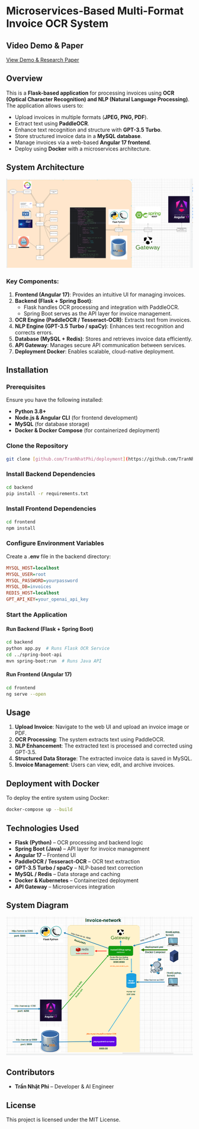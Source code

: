 # Microservices-Based Multi-Format Invoice OCR System

## Video Demo & Paper
[View Demo & Research Paper](https://drive.google.com/drive/folders/1eXztyCl3HCcCGt2e18_DnpSyNrr_H8bY?usp=sharing)

## Overview
This is a **Flask-based application** for processing invoices using **OCR (Optical Character Recognition) and NLP (Natural Language Processing)**. The application allows users to:
- Upload invoices in multiple formats (**JPEG, PNG, PDF**).
- Extract text using **PaddleOCR**.
- Enhance text recognition and structure with **GPT-3.5 Turbo**.
- Store structured invoice data in a **MySQL database**.
- Manage invoices via a web-based **Angular 17 frontend**.
- Deploy using **Docker** with a microservices architecture.

## System Architecture
![Multi-Format Invoice OCR Workflow](ImageSystem/1.png)

### Key Components:
1. **Frontend (Angular 17)**: Provides an intuitive UI for managing invoices.
2. **Backend (Flask + Spring Boot)**:
   - Flask handles OCR processing and integration with PaddleOCR.
   - Spring Boot serves as the API layer for invoice management.
3. **OCR Engine (PaddleOCR / Tesseract-OCR)**: Extracts text from invoices.
4. **NLP Engine (GPT-3.5 Turbo / spaCy)**: Enhances text recognition and corrects errors.
5. **Database (MySQL + Redis)**: Stores and retrieves invoice data efficiently.
6. **API Gateway**: Manages secure API communication between services.
7. **Deployment Docker**: Enables scalable, cloud-native deployment.

## Installation
### Prerequisites
Ensure you have the following installed:
- **Python 3.8+**
- **Node.js & Angular CLI** (for frontend development)
- **MySQL** (for database storage)
- **Docker & Docker Compose** (for containerized deployment)

### Clone the Repository
```bash
git clone [github.com/TranNhatPhi/deployment](https://github.com/TranNhatPhi/deployment/)
```

### Install Backend Dependencies
```bash
cd backend
pip install -r requirements.txt
```

### Install Frontend Dependencies
```bash
cd frontend
npm install
```

### Configure Environment Variables
Create a **.env** file in the backend directory:
```ini
MYSQL_HOST=localhost
MYSQL_USER=root
MYSQL_PASSWORD=yourpassword
MYSQL_DB=invoices
REDIS_HOST=localhost
GPT_API_KEY=your_openai_api_key
```

### Start the Application
#### Run Backend (Flask + Spring Boot)
```bash
cd backend
python app.py  # Runs Flask OCR Service
cd ../spring-boot-api
mvn spring-boot:run  # Runs Java API
```

#### Run Frontend (Angular 17)
```bash
cd frontend
ng serve --open
```

## Usage
1. **Upload Invoice**: Navigate to the web UI and upload an invoice image or PDF.
2. **OCR Processing**: The system extracts text using PaddleOCR.
3. **NLP Enhancement**: The extracted text is processed and corrected using GPT-3.5.
4. **Structured Data Storage**: The extracted invoice data is saved in MySQL.
5. **Invoice Management**: Users can view, edit, and archive invoices.

## Deployment with Docker
To deploy the entire system using Docker:
```bash
docker-compose up --build
```

## Technologies Used
- **Flask (Python)** – OCR processing and backend logic
- **Spring Boot (Java)** – API layer for invoice management
- **Angular 17** – Frontend UI
- **PaddleOCR / Tesseract-OCR** – OCR text extraction
- **GPT-3.5 Turbo / spaCy** – NLP-based text correction
- **MySQL / Redis** – Data storage and caching
- **Docker & Kubernetes** – Containerized deployment
- **API Gateway** – Microservices integration

## System Diagram
![Invoice Archive System](ImageSystem/2.png)

## Contributors
- **Trần Nhật Phi** – Developer & AI Engineer

## License
This project is licensed under the MIT License.
